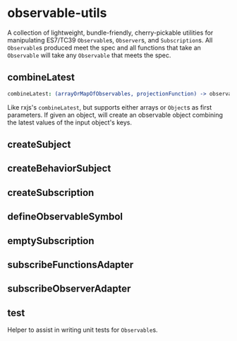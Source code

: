 # observable-utils

A collection of lightweight, bundle-friendly, cherry-pickable utilities for manipulating ES7/TC39 `Observable`s, `Observer`s, and `Subscription`s. All `Observable`s produced meet the spec and all functions that take an `Observable` will take any `Observable` that meets the spec.

## combineLatest

```coffeescript
combineLatest: (arrayOrMapOfObservables, projectionFunction) -> observableArrayOrMap
```

Like rxjs's `combineLatest`, but supports either arrays or `Object`s as first parameters. If given an object, will create an observable object combining the latest values of the input object's keys.

## createSubject

## createBehaviorSubject

## createSubscription

## defineObservableSymbol

## emptySubscription

## subscribeFunctionsAdapter

## subscribeObserverAdapter

## test

Helper to assist in writing unit tests for `Observable`s.
